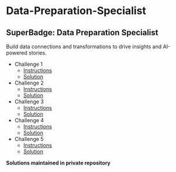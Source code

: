 # Data-Preparation-Specialist
## SuperBadge: Data Preparation Specialist
Build data connections and transformations to drive insights and AI-powered stories.

* Challenge 1
  *   [Instructions](https://github.com/bsharphd/Data_Preparation_Specialist/wiki/3.-Business-Requirements-Part-1)
  *   [Solution](https://github.com/bsharphd/Data_Preparation_Specialist/wiki/3.1-Assemble-Your-Team)
* Challenge 2
  *   [Instructions](https://github.com/bsharphd/Data_Preparation_Specialist/wiki/4.-Business-Requirements-Part-2)
  *   [Solution](https://github.com/bsharphd/Data_Preparation_Specialist/wiki/4.1--Create-Seed-Bank-Agencies)
* Challenge 3
  *   [Instructions](https://github.com/bsharphd/Data_Preparation_Specialist/wiki/5.-Business-Requirements-Part-3)
  *   [Solution](https://github.com/bsharphd/Data_Preparation_Specialist/wiki/5.1--Build-a-Seed-Bank)
* Challenge 4
  *   [Instructions](https://github.com/bsharphd/Data_Preparation_Specialist/wiki/6.-Business-Requirements-Part-4)
  *   [Solution](https://github.com/bsharphd/Data_Preparation_Specialist/wiki/6.1-Control-Who-Sees-What)
* Challenge 5
  *   [Instructions](https://github.com/bsharphd/Data_Preparation_Specialist/wiki/7.-Business-Requirements-Part-5)
  *   [Solution](https://github.com/bsharphd/Data_Preparation_Specialist/wiki/7.1-Determine-Optimal-Climates)


**Solutions maintained in private repository**
